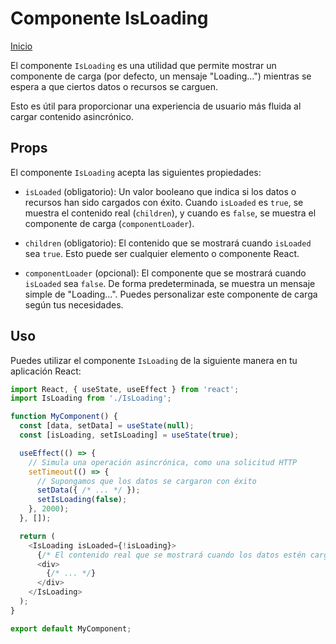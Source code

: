 # Componente IsLoading
[Inicio](../../README.md)

El componente `IsLoading` es una utilidad que permite mostrar un componente de carga (por defecto, un mensaje "Loading...") mientras se espera a que ciertos datos o recursos se carguen. 

Esto es útil para proporcionar una experiencia de usuario más fluida al cargar contenido asincrónico.

## Props

El componente `IsLoading` acepta las siguientes propiedades:

- `isLoaded` (obligatorio): Un valor booleano que indica si los datos o recursos han sido cargados con éxito. Cuando `isLoaded` es `true`, se muestra el contenido real (`children`), y cuando es `false`, se muestra el componente de carga (`componentLoader`).

- `children` (obligatorio): El contenido que se mostrará cuando `isLoaded` sea `true`. Esto puede ser cualquier elemento o componente React.

- `componentLoader` (opcional): El componente que se mostrará cuando `isLoaded` sea `false`. De forma predeterminada, se muestra un mensaje simple de "Loading...". Puedes personalizar este componente de carga según tus necesidades.

## Uso

Puedes utilizar el componente `IsLoading` de la siguiente manera en tu aplicación React:

```javascript
import React, { useState, useEffect } from 'react';
import IsLoading from './IsLoading';

function MyComponent() {
  const [data, setData] = useState(null);
  const [isLoading, setIsLoading] = useState(true);

  useEffect(() => {
    // Simula una operación asincrónica, como una solicitud HTTP
    setTimeout(() => {
      // Supongamos que los datos se cargaron con éxito
      setData({ /* ... */ });
      setIsLoading(false);
    }, 2000);
  }, []);

  return (
    <IsLoading isLoaded={!isLoading}>
      {/* El contenido real que se mostrará cuando los datos estén cargados */}
      <div>
        {/* ... */}
      </div>
    </IsLoading>
  );
}

export default MyComponent;
